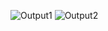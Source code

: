 ![Output1](https://github.com/nj7abb/Cross-Model-Caption-Generation/assets/174769563/513a21c0-2b89-41e3-94b2-28296de19d1d)
![Output2](https://github.com/nj7abb/Cross-Model-Caption-Generation/assets/174769563/9f528f18-68bd-49d9-b69f-bcacd54c7fa0)
